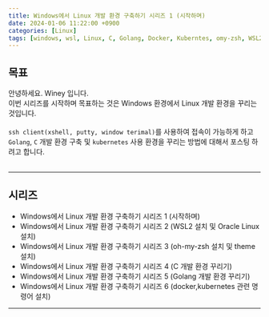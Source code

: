 ```yaml
---
title: Windows에서 Linux 개발 환경 구축하기 시리즈 1 (시작하며)
date: 2024-01-06 11:22:00 +0900
categories: [Linux]
tags: [windows, wsl, Linux, C, Golang, Docker, Kuberntes, omy-zsh, WSL2]     # TAG names should always be lowercase
---
```


## 목표 

안녕하세요. Winey 입니다.<br>
이번 시리즈를 시작하며 목표하는 것은 Windows 환경에서 Linux 개발 환경을 꾸리는 것입니다.<br>
<br>
`ssh client(xshell, putty, window terimal)`를 사용하여 접속이 가능하게 하고 `Golang`, `C` 개발 환경 구축 및 `kubernetes` 사용 환경을 꾸리는 방법에 대해서 포스팅 하려고 합니다.<br>
<br>

---
## 시리즈
* Windows에서 Linux 개발 환경 구축하기 시리즈 1 (시작하며)
* Windows에서 Linux 개발 환경 구축하기 시리즈 2 (WSL2 설치 및 Oracle Linux 설치)
* Windows에서 Linux 개발 환경 구축하기 시리즈 3 (oh-my-zsh 설치 및 theme 설치)
* Windows에서 Linux 개발 환경 구축하기 시리즈 4 (C 개발 환경 꾸리기)
* Windows에서 Linux 개발 환경 구축하기 시리즈 5 (Golang 개발 환경 꾸리기)
* Windows에서 Linux 개발 환경 구축하기 시리즈 6 (docker,kubernetes 관련 명령어 설치)

---
